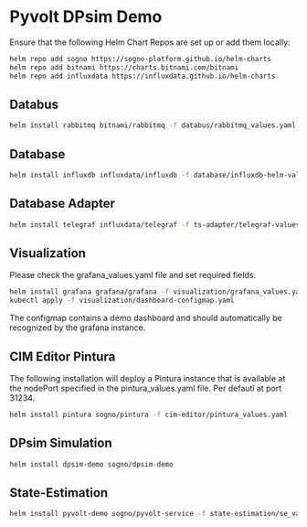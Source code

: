 # Pyvolt DPsim Demo

Ensure that the following Helm Chart Repos are set up or add them locally:

```bash
helm repo add sogno https://sogno-platform.github.io/helm-charts
helm repo add bitnami https://charts.bitnami.com/bitnami
helm repo add influxdata https://influxdata.github.io/helm-charts

```

## Databus

```bash
helm install rabbitmq bitnami/rabbitmq -f databus/rabbitmq_values.yaml
```

## Database

```bash
helm install influxdb influxdata/influxdb -f database/influxdb-helm-values.yaml
```

## Database Adapter

```bash
helm install telegraf influxdata/telegraf -f ts-adapter/telegraf-values.yaml
```

## Visualization

Please check the grafana_values.yaml file and set required fields.

```bash
helm install grafana grafana/grafana -f visualization/grafana_values.yaml
kubectl apply -f visualization/dashboard-configmap.yaml
```
The configmap contains a demo dashboard and should automatically be recognized by the grafana instance.

## CIM Editor Pintura

The following installation will deploy a Pintura instance that is available at the nodePort specified in the pintura_values.yaml file. 
Per defautl at port 31234.

```bash
helm install pintura sogno/pintura -f cim-editor/pintura_values.yaml 
```
## DPsim Simulation

```bash
helm install dpsim-demo sogno/dpsim-demo
```

## State-Estimation
```bash
helm install pyvolt-demo sogno/pyvolt-service -f state-estimation/se_values.yaml
```
